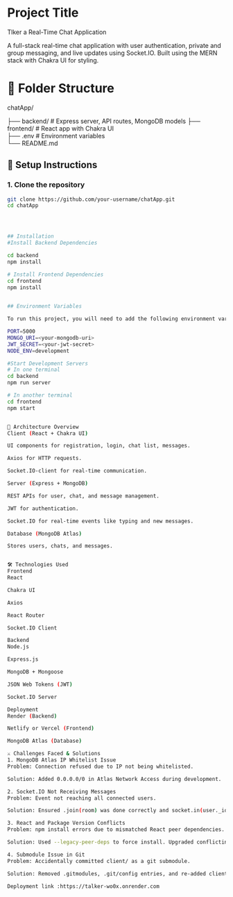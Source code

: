 
# Project Title
Tlker a Real-Time Chat Application

A full-stack real-time chat application with user authentication, private and group messaging, and live updates using Socket.IO. Built using the MERN stack with Chakra UI for styling.
# 📁 Folder Structure
chatApp/

├── backend/ # Express server, API routes, MongoDB models
├── frontend/ # React app with Chakra UI  
  ├── .env # Environment variables   
└── README.md

## 🚀 Setup Instructions
### 1. Clone the repository

```bash
git clone https://github.com/your-username/chatApp.git
cd chatApp




## Installation
#Install Backend Dependencies

cd backend
npm install

# Install Frontend Dependencies
cd frontend
npm install

    
## Environment Variables

To run this project, you will need to add the following environment variables to your .env file

PORT=5000
MONGO_URI=<your-mongodb-uri>
JWT_SECRET=<your-jwt-secret>
NODE_ENV=development

#Start Development Servers
# In one terminal
cd backend
npm run server

# In another terminal
cd frontend
npm start


🧱 Architecture Overview
Client (React + Chakra UI)

UI components for registration, login, chat list, messages.

Axios for HTTP requests.

Socket.IO-client for real-time communication.

Server (Express + MongoDB)

REST APIs for user, chat, and message management.

JWT for authentication.

Socket.IO for real-time events like typing and new messages.

Database (MongoDB Atlas)

Stores users, chats, and messages.


🛠️ Technologies Used
Frontend
React

Chakra UI

Axios

React Router

Socket.IO Client

Backend
Node.js

Express.js

MongoDB + Mongoose

JSON Web Tokens (JWT)

Socket.IO Server

Deployment
Render (Backend)

Netlify or Vercel (Frontend)

MongoDB Atlas (Database)

⚔️ Challenges Faced & Solutions
1. MongoDB Atlas IP Whitelist Issue
Problem: Connection refused due to IP not being whitelisted.

Solution: Added 0.0.0.0/0 in Atlas Network Access during development.

2. Socket.IO Not Receiving Messages
Problem: Event not reaching all connected users.

Solution: Ensured .join(room) was done correctly and socket.in(user._id).emit(...) used properly.

3. React and Package Version Conflicts
Problem: npm install errors due to mismatched React peer dependencies.

Solution: Used --legacy-peer-deps to force install. Upgraded conflicting packages where possible.

4. Submodule Issue in Git
Problem: Accidentally committed client/ as a git submodule.

Solution: Removed .gitmodules, .git/config entries, and re-added client/ as a normal directory.

Deployment link :https://talker-wo0x.onrender.com 
